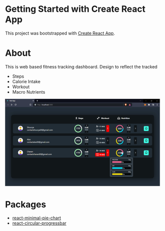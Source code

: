 # Getting Started with Create React App

This project was bootstrapped with [Create React App](https://github.com/facebook/create-react-app).

# About

This is web based fitness tracking dashboard.
Design to reflect the tracked 
* Steps
* Calorie Intake
* Workout
* Macro Nutrients

<img src="screenshot.png">

# Packages

* <a href="https://www.npmjs.com/package/react-minimal-pie-chart" target="_blank">react-minimal-pie-chart</a>
* <a href="https://www.npmjs.com/package/react-circular-progressbar" target="_blank">react-circular-progressbar</a>
